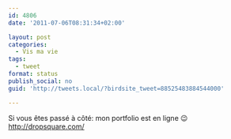 ```yaml
---
id: 4806
date: '2011-07-06T08:31:34+02:00'

layout: post
categories:
  - Vis ma vie
tags:
  - tweet
format: status
publish_social: no
guid: 'http://tweets.local/?birdsite_tweet=88525483884544000'

---
```


Si vous êtes passé à côté: mon portfolio est en ligne 😉 http://dropsquare.com/